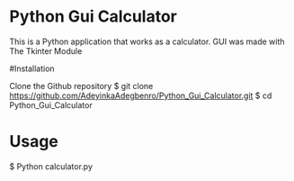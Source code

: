 # Python Gui Calculator

 This is a Python application that works as a calculator. GUI was made with The Tkinter Module

#Installation

 Clone the Github repository
 $ git clone https://github.com/AdeyinkaAdegbenro/Python_Gui_Calculator.git
 $ cd Python_Gui_Calculator


# Usage
 $ Python calculator.py